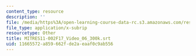 ```yaml
---
content_type: resource
description: ''
file: /media/https%3A/open-learning-course-data-rc.s3.amazonaws.com/res-11-002-intentional-public-disruptions-art-responsibility-and-pedagogy-fall-2017/11665572a859662fde2aeaaf0c9ab556_MITRES11-002F17_Video_06_300k.srt
file_type: application/x-subrip
resourcetype: Other
title: MITRES11-002F17_Video_06_300k.srt
uid: 11665572-a859-662f-de2a-eaaf0c9ab556
---
```

